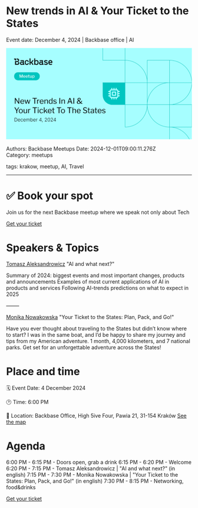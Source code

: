 # New trends in AI & Your Ticket to the States

Event date: December 4, 2024 | Backbase office | AI

![](assets/placeholder.webp)

Authors: Backbase Meetups
Date: 2024-12-01T09:00:11.276Z  
Category: meetups

tags: krakow, meetup, AI, Travel
 
--- 

# ✅ Book your spot

Join us for the next Backbase meetup where we speak not only about Tech

[Get your ticket](https://www.meetup.com/backbase-meetups/)

# Speakers & Topics

[Tomasz Aleksandrowicz](https://www.linkedin.com/in/tomasz-aleksandrowicz-7757372/)
"AI and what next?"

Summary of 2024: biggest events and most important changes, products and announcements
Examples of most current applications of AI in products and services
Following AI-trends predictions on what to expect in 2025

–––––

[Monika Nowakowska](https://www.linkedin.com/in/monika-nowakowska-71b196105/)
"Your Ticket to the States: Plan, Pack, and Go!"

Have you ever thought about traveling to the States but didn’t know where to start? I was in the same boat, and I’d be happy to share my journey and tips from my American adventure. 1 month, 4,000 kilometers, and 7 national parks. Get set for an unforgettable adventure across the States!


# Place and time

🗓️ Event Date: 4 December 2024

🕑 Time: 6:00  PM

📍 Location: Backbase Office, High 5ive Four, Pawia 21, 31-154 Kraków
[See the map](https://maps.app.goo.gl/UWpwQ9zNaJBxPLEV9)

# Agenda

6:00 PM - 6:15 PM - Doors open, grab a drink
6:15 PM - 6:20 PM - Welcome
6:20 PM - 7:15 PM - Tomasz Aleksandrowicz | "AI and what next?" (in english)
7:15 PM - 7:30 PM - Monika Nowakowska | "Your Ticket to the States: Plan, Pack, and Go!" (in english)
7:30 PM - 8:15 PM - Networking, food&drinks

[Get your ticket](https://www.meetup.com/backbase-meetups/)
